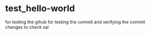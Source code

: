 # test_hello-world
for testing the gihub
for testing the commit and verifying the commit changes
to check sai
